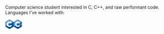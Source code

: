 Computer science student interested in C, C++, and raw performant code.
<br>
Languages I've worked with:

<img src="img/C_Logo.png" height="30" alt="C"><img src="img/Cpp_Logo.png" height="30" alt="C++">
